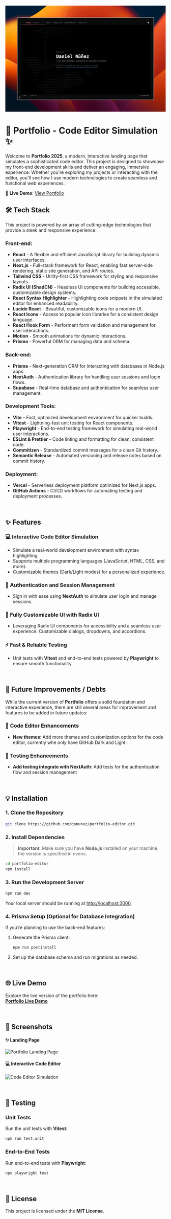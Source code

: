 ![image](./src/assets/portfolio.png)

# 🎨 **Portfolio** - Code Editor Simulation ✨

Welcome to **Portfolio 2025**, a modern, interactive landing page that simulates a sophisticated code editor. This project is designed to showcase my front-end development skills and deliver an engaging, immersive experience. Whether you're exploring my projects or interacting with the editor, you'll see how I use modern technologies to create seamless and functional web experiences.

🚀 **Live Demo**: [View Portfolio](https://portfolio-editor-gamma.vercel.app/)

## 🛠️ **Tech Stack**

This project is powered by an array of cutting-edge technologies that provide a sleek and responsive experience:

### Front-end:

- **React** - A flexible and efficient JavaScript library for building dynamic user interfaces.
- **Next.js** - Full-stack framework for React, enabling fast server-side rendering, static site generation, and API routes.
- **Tailwind CSS** - Utility-first CSS framework for styling and responsive layouts.
- **Radix UI (ShadCN)** - Headless UI components for building accessible, customizable design systems.
- **React Syntax Highlighter** - Highlighting code snippets in the simulated editor for enhanced readability.
- **Lucide React** - Beautiful, customizable icons for a modern UI.
- **React Icons** - Access to popular icon libraries for a consistent design language.
- **React Hook Form** - Performant form validation and management for user interactions.
- **Motion** - Smooth animations for dynamic interactions.
- **Prisma** - Powerful ORM for managing data and schema.

### Back-end:

- **Prisma** - Next-generation ORM for interacting with databases in Node.js apps.
- **NextAuth** - Authentication library for handling user sessions and login flows.
- **Supabase** - Real-time database and authentication for seamless user management.

### Development Tools:

- **Vite** - Fast, optimized development environment for quicker builds.
- **Vitest** - Lightning-fast unit testing for React components.
- **Playwright** - End-to-end testing framework for simulating real-world user interactions.
- **ESLint & Prettier** - Code linting and formatting for clean, consistent code.
- **Commitizen** - Standardized commit messages for a clean Git history.
- **Semantic Release** - Automated versioning and release notes based on commit history.

### Deployment:

- **Vercel** - Serverless deployment platform optimized for Next.js apps.
- **GitHub Actions** - CI/CD workflows for automating testing and deployment processes.

<br />

## ✨ **Features**

### **💻 Interactive Code Editor Simulation**

- Simulate a real-world development environment with syntax highlighting.
- Supports multiple programming languages (JavaScript, HTML, CSS, and more).
- Customizable themes (Dark/Light modes) for a personalized experience.

### **🔐 Authentication and Session Management**

- Sign in with ease using **NextAuth** to simulate user login and manage sessions.

### **🔧 Fully Customizable UI with Radix UI**

- Leveraging Radix UI components for accessibility and a seamless user experience. Customizable dialogs, dropdowns, and accordions.

### **⚡ Fast & Reliable Testing**

- Unit tests with **Vitest** and end-to-end tests powered by **Playwright** to ensure smooth functionality.

<br />

## 🚧 **Future Improvements / Debts**
While the current version of **Portfolio** offers a solid foundation and interactive experience, there are still several areas for improvement and features to be added in future updates:

### 🔄 **Code Editor Enhancements**
- **New themes**: Add more themes and customization options for the code editor, currently whe only have GitHub Dark and Light.

### 🧪 **Testing Enhancements**
- **Add testing integrate with NextAuth**: Add tests for the authentication flow and session management

<br />

## 💡 **Installation**

### 1. **Clone the Repository**

```bash
git clone https://github.com/dpnunez/portfolio-editor.git
```

### 2. **Install Dependencies**

> **Important**: Make sure you have **Node.js** installed on your machine, the version is specified in nvmrc.

```bash
cd portfolio-editor
npm install
```

### 3. **Run the Development Server**

```bash
npm run dev
```

Your local server should be running at [http://localhost:3000](http://localhost:3000).

### 4. **Prisma Setup (Optional for Database Integration)**

If you’re planning to use the back-end features:

1. Generate the Prisma client:

   ```bash
   npm run postinstall
   ```

2. Set up the database schema and run migrations as needed.

<br />

## 🌐 **Live Demo**

Explore the live version of the portfolio here:  
[**Portfolio Live Demo**](https://portfolio-editor-gamma.vercel.app/)

<br />

## 📸 **Screenshots**

#### ✨ Landing Page

![Portfolio Landing Page](https://link-to-image.com/screenshot1.png)

#### 💻 Interactive Code Editor

![Code Editor Simulation](https://link-to-image.com/screenshot2.png)

<br />

## 🧪 **Testing**

### Unit Tests

Run the unit tests with **Vitest**:

```bash
npm run test:unit
```

### End-to-End Tests

Run end-to-end tests with **Playwright**:

```bash
npx playwright test
```

<br />

## 📜 **License**

This project is licensed under the **MIT License**.
